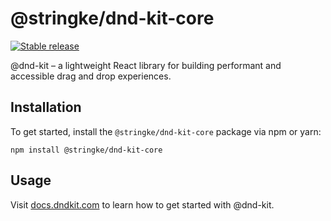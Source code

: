 # @stringke/dnd-kit-core

[![Stable release](https://img.shields.io/npm/v/@stringke/dnd-kit-core.svg)](https://npm.im/@stringke/dnd-kit-core)

@dnd-kit – a lightweight React library for building performant and accessible drag and drop experiences.

## Installation

To get started, install the `@stringke/dnd-kit-core` package via npm or yarn:

```
npm install @stringke/dnd-kit-core
```

## Usage

Visit [docs.dndkit.com](https://docs.dndkit.com) to learn how to get started with @dnd-kit.
